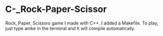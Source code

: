 # C-_Rock-Paper-Scissor
Rock, Paper, Scissors game I made with C++. I added a Makefile. To play, just type amke in the terminal and it will compile automatically.

